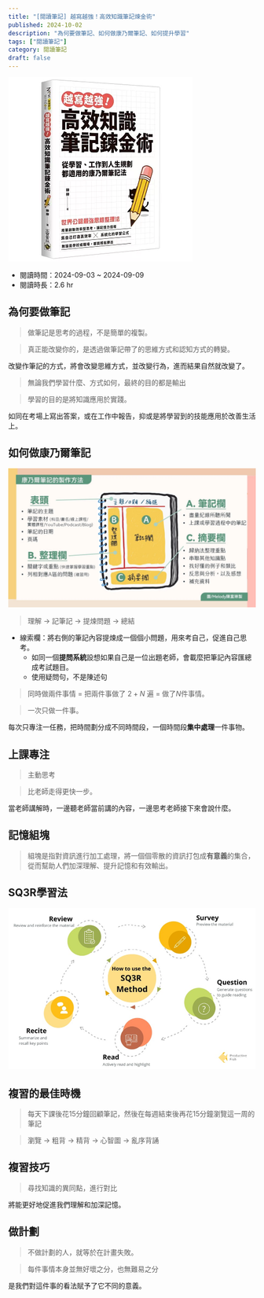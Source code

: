 ```yaml
---
title: "[閱讀筆記] 越寫越強！高效知識筆記煉金術"
published: 2024-10-02
description: "為何要做筆記、如何做康乃爾筆記、如何提升學習"
tags: ["閱讀筆記"]
category: 閱讀筆記
draft: false
---
```


![book](book.png)
- 閱讀時間：2024-09-03 ~ 2024-09-09
- 閱讀時長：2.6 hr

## 為何要做筆記
> 做筆記是思考的過程，不是簡單的複製。

> 真正能改變你的，是透過做筆記帶了的思維方式和認知方式的轉變。

改變作筆記的方式，將會改變思維方式，並改變行為，進而結果自然就改變了。

> 無論我們學習什麼、方式如何，最終的目的都是輸出

> 學習的目的是將知識應用於實踐。

如同在考場上寫出答案，或在工作中報告，抑或是將學習到的技能應用於改善生活上。
## 如何做康乃爾筆記
![cornell](cornell.png)
> 理解 $\rightarrow$ 記筆記 $\rightarrow$ 提煉問題 $\rightarrow$ 總結

- 線索欄：將右側的筆記內容提煉成一個個小問題，用來考自己，促進自己思考。
    - 如同一個**提問系統**設想如果自己是一位出題老師，會載麼把筆記內容匯總成考試題目。
    - 使用疑問句，不是陳述句
> 同時做兩件事情 $=$ 把兩件事做了 $2+N$ 遍 $=$ 做了$N$件事情。

> 一次只做一件事。

每次只專注一任務，把時間劃分成不同時間段，一個時間段**集中處理**一件事物。

## 上課專注
> 主動思考

> 比老師走得更快一步。

當老師講解時，一邊聽老師當前講的內容，一邊思考老師接下來會說什麼。

## 記憶組塊
> 組塊是指對資訊進行加工處理，將一個個零散的資訊打包成**有意義**的集合，從而幫助人們加深理解、提升記憶和有效輸出。

## SQ3R學習法
![SQ3R](sq3r.png)

## 複習的最佳時機
> 每天下課後花15分鐘回顧筆記，然後在每週結束後再花15分鐘瀏覽這一周的筆記

> 瀏覽 $\rightarrow$ 粗背 $\rightarrow$ 精背 $\rightarrow$ 心智圖 $\rightarrow$ 亂序背誦

## 複習技巧
> 尋找知識的異同點，進行對比

將能更好地促進我們理解和加深記憶。

## 做計劃
> 不做計劃的人，就等於在計畫失敗。

> 每件事情本身並無好壞之分，也無難易之分

是我們對這件事的看法賦予了它不同的意義。
